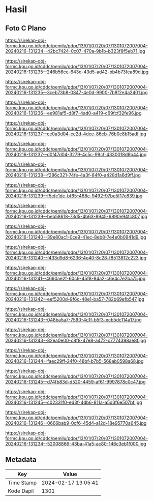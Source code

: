 # Hasil

## Foto C Plano

https://sirekap-obj-formc.kpu.go.id/cddc/pemilu/pdpr/13/01/07/20/07/1301072007004-20240216-131234--42bc7424-0c07-470a-9b1b-b323f8f5eb71.jpg

https://sirekap-obj-formc.kpu.go.id/cddc/pemilu/pdpr/13/01/07/20/07/1301072007004-20240216-131235--246b56ce-643d-43d5-ad42-bb4b73fea89d.jpg

https://sirekap-obj-formc.kpu.go.id/cddc/pemilu/pdpr/13/01/07/20/07/1301072007004-20240216-131235--3ceb73b8-0847-4e0d-9900-7b8f2e4a2401.jpg

https://sirekap-obj-formc.kpu.go.id/cddc/pemilu/pdpr/13/01/07/20/07/1301072007004-20240216-131236--ee981af5-d8f7-4ad0-a419-c69fcf32fe96.jpg

https://sirekap-obj-formc.kpu.go.id/cddc/pemilu/pdpr/13/01/07/20/07/1301072007004-20240216-131237--ce0a3d04-ce2d-4dee-86cb-76b0c8b15adf.jpg

https://sirekap-obj-formc.kpu.go.id/cddc/pemilu/pdpr/13/01/07/20/07/1301072007004-20240216-131237--d0f47d04-3279-4c5c-99cf-4330018d6b44.jpg

https://sirekap-obj-formc.kpu.go.id/cddc/pemilu/pdpr/13/01/07/20/07/1301072007004-20240216-131238--f286c321-74fe-4a3f-84f0-a428d1a6d9ff.jpg

https://sirekap-obj-formc.kpu.go.id/cddc/pemilu/pdpr/13/01/07/20/07/1301072007004-20240216-131239--f5efc1dc-bf65-468c-9492-97be5f17e839.jpg

https://sirekap-obj-formc.kpu.go.id/cddc/pemilu/pdpr/13/01/07/20/07/1301072007004-20240216-131239--beb58618-73d5-4b63-8945-6890e94fc807.jpg

https://sirekap-obj-formc.kpu.go.id/cddc/pemilu/pdpr/13/01/07/20/07/1301072007004-20240216-131240--39e80ac1-0ce9-41ec-8eb8-7e4e0b0941d9.jpg

https://sirekap-obj-formc.kpu.go.id/cddc/pemilu/pdpr/13/01/07/20/07/1301072007004-20240216-131240--f433d9d8-6236-4e40-8c28-f8513812c223.jpg

https://sirekap-obj-formc.kpu.go.id/cddc/pemilu/pdpr/13/01/07/20/07/1301072007004-20240216-131241--4690ae2f-60c9-45f8-84a2-c6e4c7e2ba75.jpg

https://sirekap-obj-formc.kpu.go.id/cddc/pemilu/pdpr/13/01/07/20/07/1301072007004-20240216-131242--eef5200d-9f6c-48e1-ba57-782b69efb547.jpg

https://sirekap-obj-formc.kpu.go.id/cddc/pemilu/pdpr/13/01/07/20/07/1301072007004-20240216-131243--048ba5a7-7590-4c1f-b5f3-ecb5dc114a17.jpg

https://sirekap-obj-formc.kpu.go.id/cddc/pemilu/pdpr/13/01/07/20/07/1301072007004-20240216-131243--82ea0e00-c8f8-47e8-a472-c7774398ae8f.jpg

https://sirekap-obj-formc.kpu.go.id/cddc/pemilu/pdpr/13/01/07/20/07/1301072007004-20240216-131244--faec29ff-24f0-48bf-b7b5-568ab0598a68.jpg

https://sirekap-obj-formc.kpu.go.id/cddc/pemilu/pdpr/13/01/07/20/07/1301072007004-20240216-131245--d74fb83d-d520-4459-af61-9997878c0c47.jpg

https://sirekap-obj-formc.kpu.go.id/cddc/pemilu/pdpr/13/01/07/20/07/1301072007004-20240216-131245--c02331f0-ed3f-4db6-811a-a5d3f6e507bf.jpg

https://sirekap-obj-formc.kpu.go.id/cddc/pemilu/pdpr/13/01/07/20/07/1301072007004-20240216-131246--0666bab9-0cf6-45d4-a12d-18e95770a645.jpg

https://sirekap-obj-formc.kpu.go.id/cddc/pemilu/pdpr/13/01/07/20/07/1301072007004-20240216-131234--52008866-43ba-41a5-ac80-146c3eb1f000.jpg


## Metadata

| Key        | Value               |
| ---------- | ------------------- |
| Time Stamp | 2024-02-17 13:05:41 |
| Kode Dapil | 1301                |



